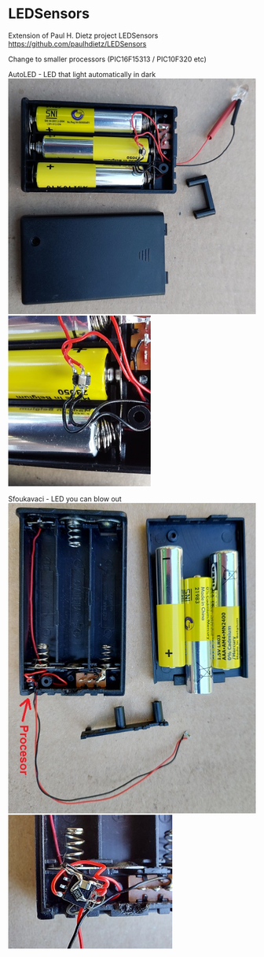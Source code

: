 # LEDSensors
Extension of Paul H. Dietz project LEDSensors https://github.com/paulhdietz/LEDSensors


Change to smaller processors (PIC16F15313 / PIC10F320 etc)

AutoLED - LED that light automatically in dark  
<img src="https://raw.githubusercontent.com/fulda1/LEDSensors/main/img/auto1.jpg"> <img src="https://raw.githubusercontent.com/fulda1/LEDSensors/main/img/auto2.jpg">

Sfoukavaci - LED you can blow out  
<img src="https://raw.githubusercontent.com/fulda1/LEDSensors/main/img/sfoukavaci1.jpg"> <img src="https://raw.githubusercontent.com/fulda1/LEDSensors/main/img/sfoukavaci2.jpg">

